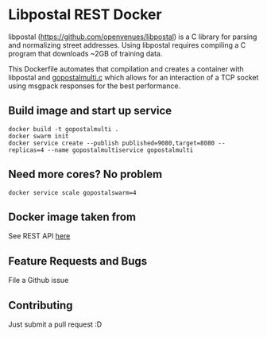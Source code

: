 # Libpostal REST Docker

libpostal (https://github.com/openvenues/libpostal) is a C library for
parsing and normalizing street addresses. Using libpostal requires
compiling a C program that downloads ~2GB of training data.

This Dockerfile automates that compilation and creates a container
with libpostal and [gopostalmulti.c](https://github.com/mzimmerman/gopostalmulti/blob/master/cmd/gopostalcmd.c) which allows for an interaction of a TCP socket using msgpack responses for the best performance.

## Build image and start up service
```
docker build -t gopostalmulti .
docker swarm init
docker service create --publish published=9080,target=8080 --replicas=4 --name gopostalmultiservice gopostalmulti
```

## Need more cores?  No problem ##
```
docker service scale gopostalswarm=4
```
## Docker image taken from ##
See REST API [here](https://github.com/johnlonganecker/libpostal-rest) 

## Feature Requests and Bugs
File a Github issue

## Contributing
Just submit a pull request :D
